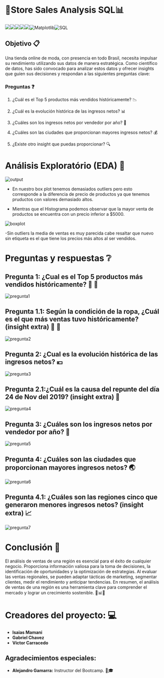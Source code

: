 # 💸Store Sales Analysis SQL📊


![](https://img.shields.io/badge/Python-14354C?style=for-the-badge&logo=python&logoColor=white)![](https://img.shields.io/badge/SQLite-07405E?style=for-the-badge&logo=sqlite&logoColor=white)![](https://img.shields.io/badge/Colab-F9AB00?style=for-the-badge&logo=googlecolab&color=525252)![](https://img.shields.io/badge/Numpy-777BB4?style=for-the-badge&logo=numpy&logoColor=white)![](https://img.shields.io/badge/Pandas-2C2D72?style=for-the-badge&logo=pandas&logoColor=white)![Matplotlib](https://img.shields.io/badge/Matplotlib-%23ffffff.svg?style=for-the-badge&logo=Matplotlib&logoColor=black)![SQL](https://img.shields.io/badge/SQL-%2300f.svg?style=for-the-badge&logo=mysql&logoColor=white)

## Objetivo 📋

Una tienda online de moda, con presencia en todo Brasil, necesita impulsar su rendimiento utilizando sus datos 
de manera estratégica. Como científico de datos, has sido convocado para analizar estos datos y ofrecer 
insights que guíen sus decisiones y respondan a las siguientes preguntas clave:

### **Preguntas** ❓

1. ¿Cuál es el Top 5 productos más vendidos históricamente? 📉

2. ¿Cuál es la evolución histórica de las ingresos netos? 📊

3. ¿Cuáles son los ingresos netos por vendedor por año? 📆

4. ¿Cuáles son las ciudades que proporcionan mayores ingresos netos? 💰 

5. ¿Existe otro insight que puedas proporcionar? 🔍

# Análisis Exploratório (EDA) 📖 

![output](https://github.com/GabrielChavezC/Store_Sales_Analysis_SQL/assets/155968191/2fc8f48f-2daf-4e43-8e49-e9cd9ed37e72)

- En nuestro box plot tenemos demasiados outliers pero esto corresponde a la diferencia de precio de productos ya que tenemos pruductos con valores demasiado altos.

- Mientras que el Histograma podemos observar que la mayor venta de productos se encuentra con un precio inferior a $5000.

![boxplot](https://github.com/GabrielChavezC/Store_Sales_Analysis_SQL/assets/155968191/ae861238-c44d-4bc4-a1d2-fff80c74b073)

-Sin outliers la media de ventas es muy parecida cabe resaltar que nuevo sin etiqueta es el que tiene los precios más altos al ser vendidos.

#  **Preguntas y respuestas** ❔

## **Pregunta 1: ¿Cual es el Top 5 productos más vendidos históricamente?** 👔 👗

![pregunta1](https://github.com/GabrielChavezC/Store_Sales_Analysis_SQL/assets/155968191/2d0003c8-fdae-44f7-897d-e56a77f44556)

## **Pregunta 1.1: Según la condición de la ropa, ¿Cuál es el que más ventas tuvo históricamente? (insight extra)** 👚 👕

![pregunta2](https://github.com/GabrielChavezC/Store_Sales_Analysis_SQL/assets/155968191/16005215-6e2f-4660-9b66-b6f8acb64589)

## **Pregunta 2: ¿Cual es la evolución histórica de las ingresos netos?** 💴

![pregunta3](https://github.com/GabrielChavezC/Store_Sales_Analysis_SQL/assets/155968191/f1c319ef-e99f-4f28-b8e2-edfcbb35c1bd)

## **Pregunta 2.1:¿Cuál es la causa del repunte del día 24 de Nov del 2019? (insight extra)** 📆

![pregunta4](https://github.com/GabrielChavezC/Store_Sales_Analysis_SQL/assets/155968191/0330a6c7-ccf2-41ea-b40a-0397ab532d10)


## **Pregunta 3: ¿Cuáles son los ingresos netos por vendedor por año?** 🙋

![pregunta5](https://github.com/GabrielChavezC/Store_Sales_Analysis_SQL/assets/155968191/6d1f0d87-72b4-4ad3-8d5f-6026dd79ffb1)

## **Pregunta 4: ¿Cuáles son las ciudades que proporcionan mayores ingresos netos?** 🌏

![pregunta6](https://github.com/GabrielChavezC/Store_Sales_Analysis_SQL/assets/155968191/12480313-3001-49cc-9e86-3eba429f05ba)


## **Pregunta 4.1: ¿Cuáles son las regiones cinco que generaron menores ingresos netos? (insight extra)** 📈


![pregunta7](https://github.com/GabrielChavezC/Store_Sales_Analysis_SQL/assets/155968191/c02a6cc7-fa37-417b-8e8e-55f0a3c7a71f)

# Conclusión 💯
 El análisis de ventas de una región es esencial para el éxito de cualquier negocio. Proporciona información valiosa para la toma de decisiones, 
 la identificación de oportunidades y la optimización de estrategias. Al evaluar las ventas regionales, 
 se pueden adaptar tácticas de marketing, segmentar clientes, medir el rendimiento y anticipar tendencias. 
 En resumen, el análisis de ventas de una región es una herramienta clave para comprender el mercado 
 y lograr un crecimiento sostenible. 🌟📊📝

# Creadores del proyecto: 💻

- **Isaias Mamani** 
- **Gabriel Chavez** 
- **Víctor Carracedo**

## Agradecimientos especiales:

- **Alejandro Gamarra:** Instructor del Bootcamp. 📝🎓

